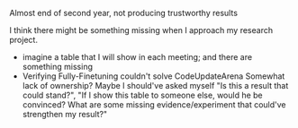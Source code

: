 Almost end of second year, not producing trustworthy results

I think there might be something missing when I approach my research project. 
* imagine a table that I will show in each meeting; and there are something missing
* Verifying Fully-Finetuning couldn't solve CodeUpdateArena
Somewhat lack of ownership? Maybe I should've asked myself "Is this a result that could stand?", "If I show this table to someone else, would he be convinced? What are some missing evidence/experiment that could've strengthen my result?"
